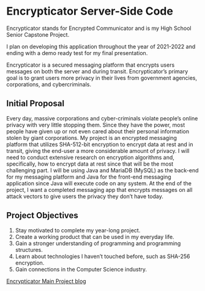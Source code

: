 # Encrypticator Server-Side Code
Encrypticator stands for Encrypted Communicator and is my High School Senior Capstone Project.

I plan on developing this application throughout the year of 2021-2022 and ending with a demo ready test for my final presentation.


Encrypticator is a secured messaging platform that encrypts users messages on both the server and during transit. Encrypticator’s primary goal is to grant users more privacy in their lives from government agencies, corporations, and cybercriminals.


## Initial Proposal
Every day, massive corporations and cyber-criminals violate people’s online privacy with very little stopping them. Since they have the power, most people have given up or not even cared about their personal information stolen by giant corporations. My project is an encrypted messaging platform that utilizes SHA-512-bit encryption to encrypt data at rest and in transit, giving the end-user a more considerable amount of privacy. I will need to conduct extensive research on encryption algorithms and, specifically, how to encrypt data at rest since that will be the most challenging part. I will be using Java and MariaDB (MySQL) as the back-end for my messaging platform and Java for the front-end messaging application since Java will execute code on any system. At the end of the project, I want a completed messaging app that encrypts messages on all attack vectors to give users the privacy they don’t have today.

## Project Objectives
1. Stay motivated to complete my year-long project.
2. Create a working product that can be used in my everyday life.
3. Gain a stronger understanding of programming and programming structures.
4. Learn about technologies I haven’t touched before, such as SHA-256 encryption.
5. Gain connections in the Computer Science industry.


[Encrypticator Main Project blog](https://dev.iconc.xyz/senior-capstone-project)
